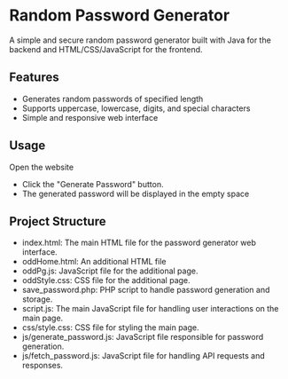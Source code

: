 # Random Password Generator

A simple and secure random password generator built with Java for the backend and HTML/CSS/JavaScript for the frontend.

## Features

- Generates random passwords of specified length
- Supports uppercase, lowercase, digits, and special characters
- Simple and responsive web interface

## Usage
Open the website
- Click the "Generate Password" button.
- The generated password will be displayed in the empty space

## Project Structure 
- index.html: The main HTML file for the password generator web interface.
- oddHome.html: An additional HTML file 
- oddPg.js: JavaScript file for the additional page.
- oddStyle.css: CSS file for the additional page.
- save_password.php: PHP script to handle password generation and storage.
- script.js: The main JavaScript file for handling user interactions on the main page.
- css/style.css: CSS file for styling the main page.
- js/generate_password.js: JavaScript file responsible for password generation.
- js/fetch_password.js: JavaScript file for handling API requests and responses.
